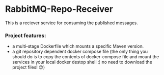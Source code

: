 # RabbitMQ-Repo-Receiver

This is a reciever service for consuming the published messages. 

### Project features:

- a multi-stage Dockerfile which mounts a specific Maven version.
- a git repository dependent docker compose file (the only thing you should do is to copy the contents of docker-compose file and mount 
the services in your local docker destop shell :) no need to download the project files! :wink:)
